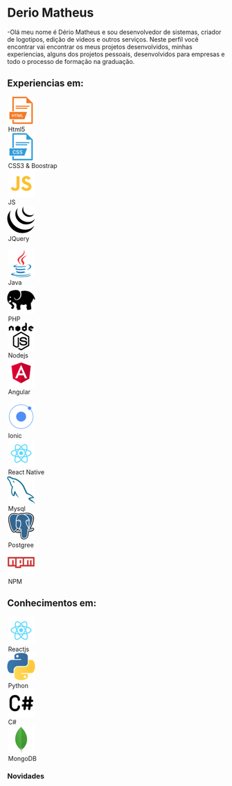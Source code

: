 # Derio Matheus

<p>-Olá meu nome é Dério Matheus e sou desenvolvedor de sistemas, criador de logotipos, edição de videos e outros serviços.
Neste perfil você encontrar vai encontrar os meus projetos desenvolvidos, minhas experiencias, alguns dos projetos pessoais, 
desenvolvidos para empresas e todo o processo de formação na graduação.</p>

<h2>Experiencias em:</h2>

<p>
    <label><img src="imgs/html5.png"><legend>Html5</legend></label>
    <label><img src="imgs/css3.png"><legend>CSS3 & Boostrap</legend></label>
    <label><img src="imgs/js.png"><legend>JS</legend></label>
    <label><img src="imgs/jquery.png"><legend>JQuery</legend></label>
    <br>
    <label><img src="imgs/java.png"><legend>Java</legend></label>
    <label><img src="imgs/php.png"><legend>PHP</legend></label>
    <label><img src="imgs/nodejs.png"><legend>Nodejs</legend></label>
    <label><img src="imgs/angular.png"><legend>Angular</legend></label>
    <br>
    <label><img src="imgs/ionic.png"><legend>Ionic</legend></label>
    <label><img src="imgs/reactnative.png"><legend>React Native</legend></label>
    <label><img src="imgs/mysql.png"><legend>Mysql</legend></label>
    <label><img src="imgs/postgresql.png"><legend>Postgree</legend></label>
    <label><img src="imgs/npm.png"><legend>NPM</legend></label>
<p>

<h2>Conhecimentos em:</h2>
<p>
   <label><img src="imgs/reactnative.png"><legend>Reactjs</legend></label>
   <label><img src="imgs/python.png"><legend>Python</legend></label>
   <label><img src="imgs/c.png"><legend>C#</legend></label> 
   <label><img src="imgs/mongodb.png"><legend>MongoDB</legend></label>
   
<p>

<h3>Novidades</h3>

